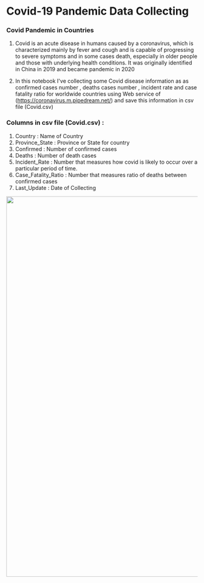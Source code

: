 # Covid-19 Pandemic Data Collecting
### Covid Pandemic in Countries

1. Covid is an acute disease in humans caused by a coronavirus, which is characterized mainly by fever and cough and is capable of progressing to severe symptoms and in some cases death, especially in older people and those with underlying health conditions. It was originally identified in China in 2019 and became pandemic in 2020

2. In this notebook I've collecting some Covid disease information as as confirmed cases number , deaths cases number , incident rate and case fatality ratio for worldwide countries using Web service of (https://coronavirus.m.pipedream.net/) and save this information in csv file (Covid.csv)

###  Columns in csv file (Covid.csv) :
 1. Country  : Name of Country 
 2. Province_State  : Province or State for  country
 3. Confirmed : Number of confirmed cases  
 4. Deaths :   Number of death cases
 5. Incident_Rate : Number that measures how covid is likely to occur over a particular period of time.
 6. Case_Fatality_Ratio :  Number that measures ratio of deaths between confirmed cases 
 7. Last_Update : Date of Collecting

<img  src = 'https://th.bing.com/th/id/OIP.DaNWN93wCEoZgkuWv7ypjwHaD8?pid=ImgDet&rs=1'  width = 1000 heigth = 800>
